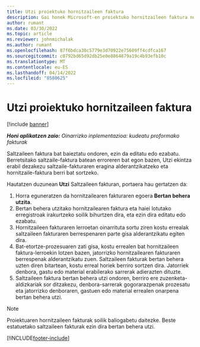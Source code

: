 ```yaml
---
title: Utzi proiektuko hornitzaileen faktura
description: Gai honek Microsoft-en proiektuko hornitzaileen faktura nola bertan behera utzi azaltzen du Dynamics 365 Project Operations eta proiektuaren hornitzaileen faktura bertan behera uztearen eragin ekonomikoa.
author: rumant
ms.date: 03/30/2022
ms.topic: article
ms.reviewer: johnmichalak
ms.author: rumant
ms.openlocfilehash: 87f6bdca30c5779e3d70922e75609ff4cdfca167
ms.sourcegitcommit: c0792bd65d92db25e0e8864879a19c4b93efb10c
ms.translationtype: MT
ms.contentlocale: eu-ES
ms.lasthandoff: 04/14/2022
ms.locfileid: "8580625"
---
```

# <a name="cancel-a-project-vendor-invoice"></a>Utzi proiektuko hornitzaileen faktura

[!include [banner](../../includes/dataverse-preview.md)]

_**Honi aplikatzen zaio:** Oinarrizko inplementazioa: kudeatu proformako fakturak_

Saltzaileen faktura bat baieztatu ondoren, ezin da editatu edo ezabatu. Berretsitako saltzaile-faktura batean erroreren bat egon bazen, Utzi ekintza erabil dezakezu saltzaile-fakturaren eragina alderantzikatzeko eta hornitzaile-faktura berri bat sortzeko.

Hautatzen duzunean **Utzi** Saltzaileen fakturan, portaera hau gertatzen da:

1. Horra eguneratzen da hornitzailearen fakturaren egoera **Bertan behera utzita**.
2. Bertan behera utzitako hornitzailearen faktura eta haiei lotutako erregistroak irakurtzeko soilik bihurtzen dira, eta ezin dira editatu edo ezabatu.
3. Hornitzaileen fakturaren lerroetan oinarrituta sortu ziren kostu errealak saltzaileen fakturaren berrespenaren parte gisa alderantzikatu egiten dira.
4. Bat-etortze-prozesuaren zati gisa, kostu errealen bat hornitzaileen faktura-lerroekin lotzen bazen, jatorrizko hornitzailearen fakturaren berrespenak alderantzikatu zuen. Saltzaileen fakturak bertan behera uzten diren bitartean, kostu erreal horiek berriro sortzen dira. Jatorriek denbora, gastu edo material erabilerako sarrerak adierazten dituzte.
5. Saltzaileen faktura bertan behera utzi ondoren, berriro ere zuzenketa-aldizkariak sor ditzakezu, denbora-sarrerak gogorarazpenak prozesatu eta jatorrizko denboraren, gastuen edo material errealen onarpena bertan behera utzi.

> [!NOTE]
> Proiektuaren hornitzaileen fakturak soilik baliogabetu daitezke. Beste estatuetako saltzaileen fakturak ezin dira bertan behera utzi.

[!INCLUDE[footer-include](../../includes/footer-banner.md)]

